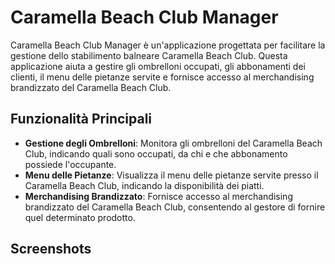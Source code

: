 # Caramella Beach Club Manager

Caramella Beach Club Manager è un'applicazione progettata per facilitare la gestione dello stabilimento balneare Caramella Beach Club. Questa applicazione aiuta a gestire gli ombrelloni occupati, gli abbonamenti dei clienti, il menu delle pietanze servite e fornisce accesso al merchandising brandizzato del Caramella Beach Club.

## Funzionalità Principali

- **Gestione degli Ombrelloni**: Monitora gli ombrelloni del Caramella Beach Club, indicando quali sono occupati, da chi e che abbonamento possiede l'occupante.
- **Menu delle Pietanze**: Visualizza il menu delle pietanze servite presso il Caramella Beach Club, indicando la disponibilità dei piatti.
- **Merchandising Brandizzato**: Fornisce accesso al merchandising brandizzato del Caramella Beach Club, consentendo al gestore di fornire quel determinato prodotto.

## Screenshots
